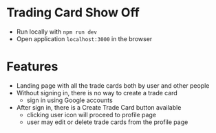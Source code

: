 # Trading Card Show Off
- Run locally with `npm run dev`
- Open application `localhost:3000` in the browser

# Features
- Landing page with all the trade cards both by user and other people
- Without signing in, there is no way to create a trade card
    - sign in using Google accounts
- After sign in, there is a Create Trade Card button available
    - clicking user icon will proceed to profile page
    - user may edit or delete trade cards from the profile page
